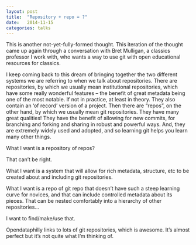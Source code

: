 ```yaml
---
layout: post
title:  "Repository + repo = ?"
date:   2014-11-15
categories: talks
---
```


This is another not-yet-fully-formed thought. This iteration of the
thought came up again through a conversation with Bret Mulligan, a
classics professor I work with, who wants a way to use git with open
educational resources for classics.

I keep coming back to this dream of bringing together the two different
systems we are referring to when we talk about repositories. There are
repositories, by which we usually mean institutional repositories, which
have some really wonderful features – the benefit of great metadata
being one of the most notable. If not in practice, at least in theory.
They also contain an ‘of record’ version of a project. Then there are
“repos”, on the other hand, by which we usually mean git repositories.
They have many great qualities! They have the benefit of allowing for
new commits, for branching and forking and sharing in robust and
powerful ways. And, they are extremely widely used and adopted, and so
learning git helps you learn many other things.

What I want is a repository of repos?

That can’t be right.

What I want is a system that will allow for rich metadata, structure,
etc to be created about and including git repositories.

What I want is a repo of git repo that doesn’t have such a steep
learning curve for novices, and that can include controlled metadata
about its pieces. That can be nested comfortably into a hierarchy of
other repositories…

I want to find/make/use that.

Opendataphilly links to lots of git repositories, which is awesome. It’s
almost perfect but it’s not quite what I’m thinking of.
